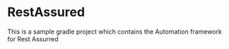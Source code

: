 # RestAssured
This is a sample gradle project which contains the Automation framework for Rest Assurred

